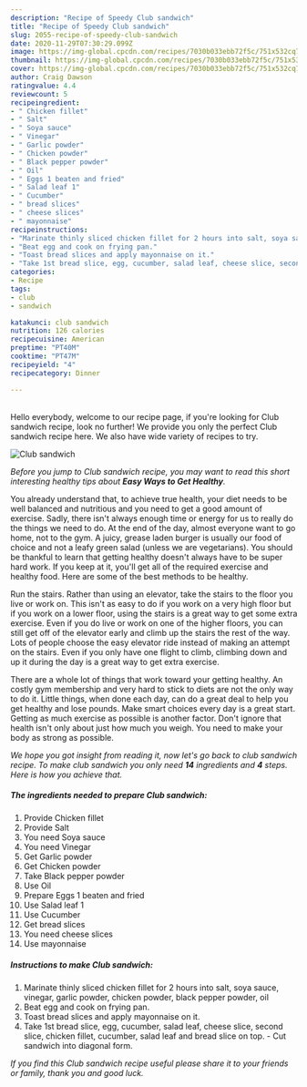 ```yaml
---
description: "Recipe of Speedy Club sandwich"
title: "Recipe of Speedy Club sandwich"
slug: 2055-recipe-of-speedy-club-sandwich
date: 2020-11-29T07:30:29.099Z
image: https://img-global.cpcdn.com/recipes/7030b033ebb72f5c/751x532cq70/club-sandwich-recipe-main-photo.jpg
thumbnail: https://img-global.cpcdn.com/recipes/7030b033ebb72f5c/751x532cq70/club-sandwich-recipe-main-photo.jpg
cover: https://img-global.cpcdn.com/recipes/7030b033ebb72f5c/751x532cq70/club-sandwich-recipe-main-photo.jpg
author: Craig Dawson
ratingvalue: 4.4
reviewcount: 5
recipeingredient:
- " Chicken fillet"
- " Salt"
- " Soya sauce"
- " Vinegar"
- " Garlic powder"
- " Chicken powder"
- " Black pepper powder"
- " Oil"
- " Eggs 1 beaten and fried"
- " Salad leaf 1"
- " Cucumber"
- " bread slices"
- " cheese slices"
- " mayonnaise"
recipeinstructions:
- "Marinate thinly sliced chicken fillet for 2 hours into salt, soya sauce, vinegar, garlic powder, chicken powder, black pepper powder, oil"
- "Beat egg and cook on frying pan."
- "Toast bread slices and apply mayonnaise on it."
- "Take 1st bread slice, egg, cucumber, salad leaf, cheese slice, second slice, chicken fillet, cucumber, salad leaf and bread slice on top. Cut sandwich into diagonal form."
categories:
- Recipe
tags:
- club
- sandwich

katakunci: club sandwich 
nutrition: 126 calories
recipecuisine: American
preptime: "PT40M"
cooktime: "PT47M"
recipeyield: "4"
recipecategory: Dinner

---
```

<br>
Hello everybody, welcome to our recipe page, if you're looking for Club sandwich recipe, look no further! We provide you only the perfect Club sandwich recipe here. We also have wide variety of recipes to try.
<br>


![Club sandwich](https://img-global.cpcdn.com/recipes/7030b033ebb72f5c/751x532cq70/club-sandwich-recipe-main-photo.jpg)

<i>Before you jump to Club sandwich recipe, you may want to read this short interesting healthy tips about <strong>Easy Ways to Get Healthy</strong>.</i>

You already understand that, to achieve true health, your diet needs to be well balanced and nutritious and you need to get a good amount of exercise. Sadly, there isn't always enough time or energy for us to really do the things we need to do. At the end of the day, almost everyone want to go home, not to the gym. A juicy, grease laden burger is usually our food of choice and not a leafy green salad (unless we are vegetarians). You should be thankful to learn that getting healthy doesn't always have to be super hard work. If you keep at it, you'll get all of the required exercise and healthy food. Here are some of the best methods to be healthy.

Run the stairs. Rather than using an elevator, take the stairs to the floor you live or work on. This isn't as easy to do if you work on a very high floor but if you work on a lower floor, using the stairs is a great way to get some extra exercise. Even if you do live or work on one of the higher floors, you can still get off of the elevator early and climb up the stairs the rest of the way. Lots of people choose the easy elevator ride instead of making an attempt on the stairs. Even if you only have one flight to climb, climbing down and up it during the day is a great way to get extra exercise. 

There are a whole lot of things that work toward your getting healthy. An costly gym membership and very hard to stick to diets are not the only way to do it. Little things, when done each day, can do a great deal to help you get healthy and lose pounds. Make smart choices every day is a great start. Getting as much exercise as possible is another factor. Don't ignore that health isn't only about just how much you weigh. You need to make your body as strong as possible. 


<i>We hope you got insight from reading it, now let's go back to club sandwich recipe. To make club sandwich you only need <strong>14</strong> ingredients and <strong>4</strong> steps. Here is how you achieve that.
</i>

##### The ingredients needed to prepare Club sandwich:

1. Provide  Chicken fillet
1. Provide  Salt
1. You need  Soya sauce
1. You need  Vinegar
1. Get  Garlic powder
1. Get  Chicken powder
1. Take  Black pepper powder
1. Use  Oil
1. Prepare  Eggs 1 beaten and fried
1. Use  Salad leaf 1
1. Use  Cucumber
1. Get  bread slices
1. You need  cheese slices
1. Use  mayonnaise


##### Instructions to make Club sandwich:

1. Marinate thinly sliced chicken fillet for 2 hours into salt, soya sauce, vinegar, garlic powder, chicken powder, black pepper powder, oil
1. Beat egg and cook on frying pan.
1. Toast bread slices and apply mayonnaise on it.
1. Take 1st bread slice, egg, cucumber, salad leaf, cheese slice, second slice, chicken fillet, cucumber, salad leaf and bread slice on top. - Cut sandwich into diagonal form.


<i>If you find this Club sandwich recipe useful please share it to your friends or family, thank you and good luck.</i>
